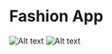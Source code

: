 # Fashion App

![Alt text](../design_1/assets/screen_1.jpg "")
![Alt text](../design_1/assets/screen_2.jpg "")